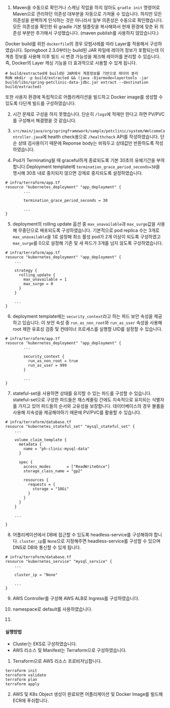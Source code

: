 1. Maven을 수동으로 확인거나 스캐닝 작업을 하지 않아도 `gradle init` 명령어로 Maven으로 관리하던 의존성 대부분을 자동으로 가져올 수 있습니다. 
하지만 모든 의존성을 완벽하게 인식하는 것은 아니라서 일부 의존성은 수동으로 확인했습니다. 모든 의존성을 확인한 뒤 gradle 기본 템플릿을 복사해와서 현재 환경에 맞춘 뒤 의존성 부분만 추가해서 구성했습니다. (maven publish를 사용하지 않았습니다.)

Docker build를 위한 `dockerfile`의 경우 모범사례를 따라 Layer를 적용해서 구성하였습니다. Springboot 2.3.0부터는 build된 JAR 파일에 레이어 정보가 포함되는데 이 계층 정보를 사용해 이후 빌드 시 변경 가능성을 체크해 레이어를 분리할 수 있습니다. 즉, Docker의 Layer 캐싱 기능을 더 효과적으로 사용할 수 있게 됩니다.
```
# build/extracted에 build된 JAR에서 계층정보를 기반으로 레이어 분리 
RUN mkdir -p build/extracted && (java -Djarmode=layertools -jar build/libs/spring-petclinic-data-jdbc.jar extract --destination build/extracted)
```

또한 사용자 환경에 독립적으로 어플리케이션을 빌드하고 Docker image를 생성할 수 있도록 다단계 빌드를 구성하였습니다.

2. 시간 문제로 구성을 하지 못했습니다. 단순히 `/logs`에 적재만 한다고 하면 PV/PVC를 구성해서 해결했을 것 같습니다. 

3. `src/main/java/org/springframework/sample/petclinic/system/WelcomeController.java`에 health check용으로 `/healthcheck` API를 작성하였습니다. 단순 상태 검사용이기 때문에 Reponse body는 비워두고 상태값만 반환하도록 작성하였습니다.

4. Pod가 Terminating될 때 graceful하게 종료되도록 기본 30초의 유예기간을 부여합니다.Deployment template에 `termination_grace_period_seconds=30`을 명시해 30초 내로 중지되지 않으면 강제로 중지되도록 설정하였습니다. 
```
# infra/terraform/app.tf
resource "kubernetes_deployment" "app_deployment" {
        ...

        termination_grace_period_seconds = 30

        ...
}
```

5. deployment의 rolling update 옵션 중 `max_unavailable`과 `max_surge`값을 사용해 무중단으로 배포되도록 구성하였습니다. 기본적으로 pod replica 수는 3개로 `max_unavailable`을 1로 설정해 최소 활성 pod가 2개 이상이 되도록 구성하였고 `max_surge`를 0으로 설정해 기존 및 새 파드가 3개를 넘지 않도록 구성하였습니다. 
```
# infra/terraform/app.tf
resource "kubernetes_deployment" "app_deployment" {
    ...

    strategy {
      rolling_update {
        max_unavailable = 1
        max_surge = 0
      }
    }

    ...
}
```

6. deployment template에는 `security_context`라고 하는 파드 보안 속성을 제공하고 있습니다. 이 보안 속성 중 `run_as_non_root`와 `run_as_user` 속성을 사용해 root 제한 유효성 검증 및 컨테이너 프로세스를 실행할 UID를 설정할 수 있습니다. 
```
# infra/terraform/app.tf
resource "kubernetes_deployment" "app_deployment" {
        ...
        
        security_context {
          run_as_non_root = true
          run_as_user = 999  
        }

        ...
}
```

7. stateful-set을 사용하면 상태를 유지할 수 있는 파드를 구성할 수 있습니다. stateful-set으로 구성한 파드들은 재스케줄링 간에도 지속적으로 유지되는 식별자를 가지고 있어 파드들의 순서와 고유성을 보장합니다. 
데이터베이스의 경우 볼륨을 사용해 지속성을 제공해야하기 때문에 PV/PVC를 활용할 수 있습니다. 
```
# infra/terraform/database.tf
resource "kubernetes_stateful_set" "mysql_stateful_set" {
    ...

    volume_claim_template {
      metadata {
        name = "ph-clinic-mysql-data"
      }

      spec {
        access_modes       = ["ReadWriteOnce"]
        storage_class_name = "gp2"

        resources {
          requests = {
            storage = "10Gi"
          }
        }
      }
    }

    ...

}
```

8. 어플리케이션에서 DB에 접근할 수 있도록 headless-service를 구성해줘야 합니다. `cluster_ip`를 `None`으로 지정해주면 headless-service를 구성할 수 있으며 DNS로 DB와 통신할 수 있게 됩니다. 
```
# infra/terraform/database.tf
resource "kubernetes_service" "mysql_service" {
    ...

    cluster_ip = "None"
    
    ...
}
``` 

9. AWS Controller를 구성해 AWS ALB로 Ingress를 구성하였습니다. 

10. namespace로 default를 사용하였습니다. 
11. 
#### 실행방법
- Cluster는 EKS로 구성하였습니다. 
- AWS 리소스 및 Manifest는 Terraform으로 구성하였습니다.  
1. Terraform으로 AWS 리소스 프로비저닝합니다.
```
terraform init
terraform validate
terraform plan
terraform apply
```

2. AWS 및 K8s Object 생성이 완료되면 어플리케이션 및 Docker Image를 빌드해 ECR에 푸쉬합니다. 
